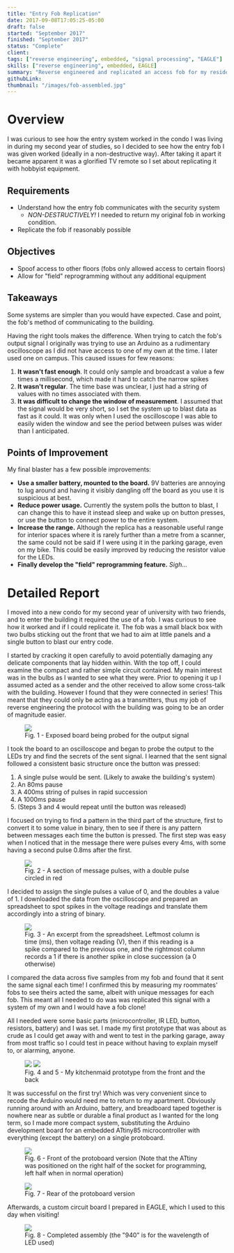 ```yaml
---
title: "Entry Fob Replication"
date: 2017-09-08T17:05:25-05:00
draft: false
started: "September 2017"
finished: "September 2017"
status: "Complete"
client:
tags: ["reverse engineering", embedded, "signal processing", "EAGLE"]
skills: ["reverse engineering", embedded, EAGLE]
summary: "Reverse engineered and replicated an access fob for my residence at the time"
githubLink:
thumbnail: "/images/fob-assembled.jpg"
---
```


# Overview

I was curious to see how the entry system worked in the condo I was living in during my second year of studies, 
so I decided to see how the entry fob I was given worked (ideally in a non-destructive way). After taking it 
apart it became apparent it was a glorified TV remote so I set about replicating it with hobbyist equipment.

## Requirements

- Understand how the entry fob communicates with the security system
  - *NON-DESTRUCTIVELY!* I needed to return my original fob in working condition.
- Replicate the fob if reasonably possible

## Objectives

- Spoof access to other floors (fobs only allowed access to certain floors)
- Allow for "field" reprogramming without any additional equipment

## Takeaways

Some systems are simpler than you would have expected. Case and point, the fob's method of communicating to the building.

Having the right tools makes the difference. When trying to catch the fob's output signal I originally was trying 
to use an Arduino as a rudimentary oscilloscope as I did not have access to one of my own at the time. I later used 
one on campus. This caused issues for few reasons:
1. **It wasn't fast enough**. It could only sample and broadcast a value a few times a millisecond, which made it hard to catch the narrow spikes
2. **It wasn't regular**. The time base was unclear, I just had a string of values with no times associated with them.
3. **It was difficult to change the window of measurement**. I assumed that the signal would be very short, so I set 
the system up to blast data as fast as it could. It was only when I used the oscilloscope I was able to easily 
widen the window and see the period between pulses was wider than I anticipated.

## Points of Improvement

My final blaster has a few possible improvements:
- **Use a smaller battery, mounted to the board.** 9V batteries are annoying to lug around and having it visibly dangling off the board as you use it is suspicious at best.
- **Reduce power usage.** Currently the system polls the button to blast, I can change this to have it instead sleep and wake up on button presses, or use the button to connect power to the entire system.
- **Increase the range.** Although the replica has a reasonable useful range for interior spaces where it is rarely further than a metre from a scanner, 
the same could not be said if I were using it in the parking garage, even on my bike. This could be easily improved by reducing the resistor value for the LEDs.
- **Finally develop the "field" reprogramming feature.** *Sigh...*

# Detailed Report

I moved into a new condo for my second year of university with two friends, and to enter the building it required the use 
of a fob. I was curious to see how it worked and if I could replicate it. The fob was a small black box with two bulbs 
sticking out the front that we had to aim at little panels and a single button to blast our entry code.

I started by cracking it open carefully to avoid potentially damaging any delicate components that lay hidden within.
With the top off, I could examine the compact and rather simple circuit contained. My main interest was in the bulbs 
as I wanted to see what they were. Prior to opening it up I assumed acted as a sender and the other received to 
allow some cross-talk with the building. However I found that they were connected in series! This meant that they could 
only be acting as a transmitters, thus my job of reverse engineering the protocol with the building was going to be an 
order of magnitude easier.

<figure>
<img src="/images/fob-probing.jpg">
<figcaption>Fig. 1 - Exposed board being probed for the output signal</figcaption>
</figure>

I took the board to an oscilloscope and began to probe the output to the LEDs try and find the secrets of the sent signal. 
I learned that the sent signal followed a consistent basic structure once the button was pressed: 
1. A single pulse would be sent. (Likely to awake the building's system)
2. An 80ms pause
3. A 400ms string of pulses in rapid succession
4. A 1000ms pause
5. (Steps 3 and 4 would repeat until the button was released)

I focused on trying to find a pattern in the third part of the structure, first to convert it to some value in binary, 
then to see if there is any pattern between messages each time the button is pressed. The first step was easy when I 
noticed that in the message there were pulses every 4ms, with some having a second pulse 0.8ms after the first.

<figure>
<img src="/images/fob-pulses.jpg">
<figcaption>Fig. 2 - A section of message pulses, with a double pulse circled in red</figcaption>
</figure>

I decided to assign the single pulses a value of 0, and the doubles a value of 1. I downloaded the data from the 
oscilloscope and prepared an spreadsheet to spot spikes in the voltage readings and translate them accordingly into a 
string of binary.

<figure>
<img src="/images/fob-signal-data.png">
<figcaption>Fig. 3 - An excerpt from the spreadsheet. Leftmost column is time (ms), then voltage reading (V), then if this reading is a spike compared to the previous one, and the rightmost column records a 1  if there is another spike in close succession (a 0 otherwise)</figcaption>
</figure>

I compared the data across five samples from my fob and found that it sent the same signal each time! I confirmed 
this by measuring my roommates' fobs to see theirs acted the same, albeit with unique messages for each fob. This 
meant all I needed to do was was replicated this signal with a system of my own and I would have a fob clone!

All I needed were some basic parts (microcontroller, IR LED, button, resistors, battery) and I was set. I made 
my first prototype that was about as crude as I could get away with and went to test in the parking garage, 
away from most traffic so I could test in peace without having to explain myself to, or alarming, anyone.

<figure>
<img src="/images/fob-prototype.jpg">
<img src="/images/fob-prototype-back.jpg">
<figcaption>Fig. 4 and 5 - My kitchenmaid prototype from the front and the back</figcaption>
</figure>

It was successful on the first try! Which was very convenient since to recode the Arduino would need me to 
return to my apartment. Obviously running around with an Arduino, battery, and breadboard taped together is 
nowhere near as subtle or durable a final product as I wanted for the long term, so I made more compact system, 
substituting the Arduino development board for an embedded ATtiny85 microcontroller with everything (except the 
battery) on a single protoboard.

<figure>
<img src="/images/fob-protoboard-front.jpg">
<figcaption>Fig. 6 - Front of the protoboard version (Note that the ATtiny was positioned on the right half of the socket for programming, left half when in normal operation)</figcaption>
</figure>
<figure>
<img src="/images/fob-protoboard-back.jpg">
<figcaption>Fig. 7 - Rear of the protoboard version</figcaption>
</figure>

Afterwards, a custom circuit board I prepared in EAGLE, which I used to this day when visiting!

<figure>
<img src="/images/fob-assembled.jpg">
<figcaption>Fig. 8 - Completed assembly (the "940" is for the wavelength of LED used)</figcaption>
</figure>

